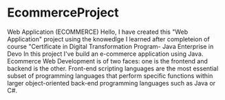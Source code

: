 # EcommerceProject
Web Application (ECOMMERCE)
Hello, 
I have created this "Web Application" project using the knowedlge I learned after completeion of course "Certificate in Digital Transformation Program- Java Enterprise in Devo
In this project I've build an e-commerce application using Java.
Ecommerce Web Development is of two faces: one is the frontend and backend is the other.
Front-end scripting languages are the most essential subset of programming languages that perform specific functions within larger object-oriented back-end programming languages such as Java or C#.
